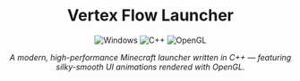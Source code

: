 <h1 align="center">Vertex Flow Launcher</h1>

<p align="center">
  <img src="https://img.shields.io/badge/Platform-Windows-0078d7?style=flat&logo=windows" alt="Windows">
  <img src="https://img.shields.io/badge/Language-C%2B%2B-00599c?style=flat&logo=c%2B%2B" alt="C++">
  <img src="https://img.shields.io/badge/Graphics-OpenGL-5580a0?style=flat&logo=opengl" alt="OpenGL">
</p>

<p align="center"><em>
A modern, high-performance Minecraft launcher written in C++ — featuring silky-smooth UI animations rendered with OpenGL.
</em></p>
